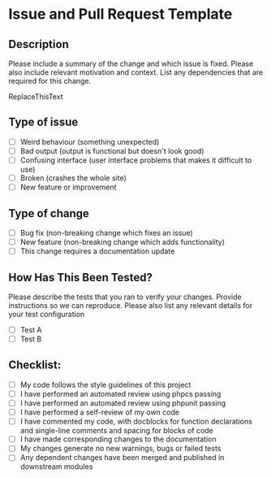 # Issue and Pull Request Template

## Description

Please include a summary of the change and which issue is fixed. Please also include relevant motivation and context. List any dependencies that are required for this change. 

ReplaceThisText

## Type of issue

- [ ] Weird behaviour (something unexpected)
- [ ] Bad output (output is functional but doesn't look good)
- [ ] Confusing interface (user interface problems that makes it difficult to use)
- [ ] Broken (crashes the whole site)
- [ ] New feature or improvement

## Type of change

- [ ] Bug fix (non-breaking change which fixes an issue)
- [ ] New feature (non-breaking change which adds functionality)
- [ ] This change requires a documentation update

## How Has This Been Tested?

Please describe the tests that you ran to verify your changes. Provide instructions so we can reproduce. Please also list any relevant details for your test configuration

- [ ] Test A
- [ ] Test B

## Checklist:

- [ ] My code follows the style guidelines of this project
- [ ] I have performed an automated review using phpcs passing
- [ ] I have performed an automated review using phpunit passing
- [ ] I have performed a self-review of my own code
- [ ] I have commented my code, with docblocks for function declarations and single-line comments and spacing for blocks of code
- [ ] I have made corresponding changes to the documentation
- [ ] My changes generate no new warnings, bugs or failed tests
- [ ] Any dependent changes have been merged and published in downstream modules

